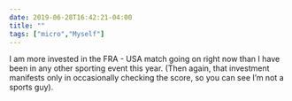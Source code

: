 ```yaml
---
date: 2019-06-28T16:42:21-04:00
title: ""
tags: ["micro","Myself"]
---
```

I am more invested in the FRA - USA match going on right now than I have been in any other sporting event this year. (Then again, that investment manifests only in occasionally checking the score, so you can see I’m not a sports guy).
